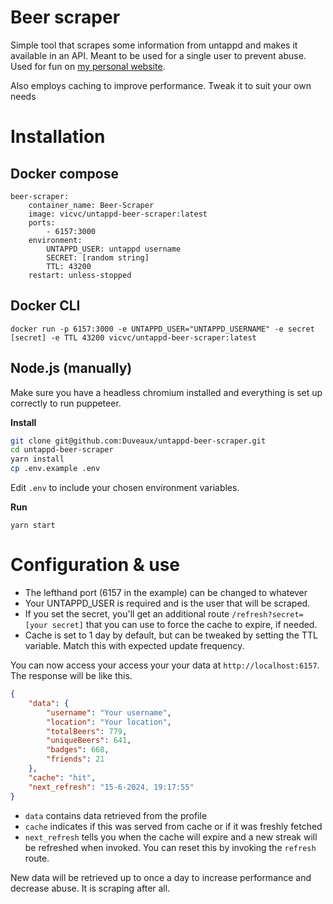 # Beer scraper
Simple tool that scrapes some information from untappd and makes it available in an API. Meant to be used for a single user to prevent abuse. Used for fun on [my personal website](https://github.com/Duveaux/vtvc.nl).

Also employs caching to improve performance. Tweak it to suit your own needs

# Installation
## Docker compose
```
beer-scraper:
    container_name: Beer-Scraper
    image: vicvc/untappd-beer-scraper:latest
    ports:
        - 6157:3000
    environment:
        UNTAPPD_USER: untappd username
        SECRET: [random string]
        TTL: 43200
    restart: unless-stopped
```

## Docker CLI
```
docker run -p 6157:3000 -e UNTAPPD_USER="UNTAPPD_USERNAME" -e secret [secret] -e TTL 43200 vicvc/untappd-beer-scraper:latest
```

## Node.js (manually)
Make sure you have a headless chromium installed and everything is set up correctly to run puppeteer.

**Install**
``` bash
git clone git@github.com:Duveaux/untappd-beer-scraper.git
cd untappd-beer-scraper
yarn install
cp .env.example .env
```
Edit `.env` to include your chosen environment variables.


**Run**
```
yarn start
```

# Configuration & use
* The lefthand port (6157 in the example) can be changed to whatever
* Your UNTAPPD_USER is required and is the user that will be scraped.
* If you set the secret, you'll get an additional route `/refresh?secret=[your secret]` that you can use to force the cache to expire, if needed.
* Cache is set to 1 day by default, but can be tweaked by setting the TTL variable. Match this with expected update frequency.

You can now access your access your your data at `http://localhost:6157`. The response will be like this.

```json
{
    "data": {
        "username": "Your username",
        "location": "Your location",
        "totalBeers": 779,
        "uniqueBeers": 641,
        "badges": 668,
        "friends": 21
    },
    "cache": "hit",
    "next_refresh": "15-6-2024, 19:17:55"
}
```
* `data` contains data retrieved from the profile
* `cache` indicates if this was served from cache or if it was freshly fetched
* `next_refresh` tells you when the cache will expire and a new streak will be refreshed when invoked. You can reset this by invoking the `refresh` route.

New data will be retrieved up to once a day to increase performance and decrease abuse. It is scraping after all. 